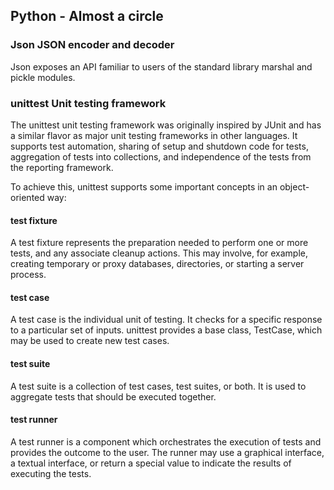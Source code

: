 ## Python - Almost a circle

### Json  JSON encoder and decoder

Json exposes an API familiar to users of the standard library marshal and pickle modules.

### unittest  Unit testing framework

The unittest unit testing framework was originally inspired by JUnit and has a similar flavor as major unit testing frameworks in other languages. It supports test automation, sharing of setup and shutdown code for tests, aggregation of tests into collections, and independence of the tests from the reporting framework.

To achieve this, unittest supports some important concepts in an object-oriented way:

#### test fixture
A test fixture represents the preparation needed to perform one or more tests, and any associate cleanup actions. This may involve, for example, creating temporary or proxy databases, directories, or starting a server process.

#### test case
A test case is the individual unit of testing. It checks for a specific response to a particular set of inputs. unittest provides a base class, TestCase, which may be used to create new test cases.
#### test suite
A test suite is a collection of test cases, test suites, or both. It is used to aggregate tests that should be executed together.
#### test runner
A test runner is a component which orchestrates the execution of tests and provides the outcome to the user. The runner may use a graphical interface, a textual interface, or return a special value to indicate the results of executing the tests.



